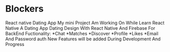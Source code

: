 # Blockers
React native Dating App
My mini Project Am Working On While Learn React Native
A Dating App Dating Design With React Native And Firebase For BackEnd
Fuctionality:
*Chat
*Matches
*Discover
*Profile
*Likes
*Email And Password auth
New Features will be added During Development And Progress
